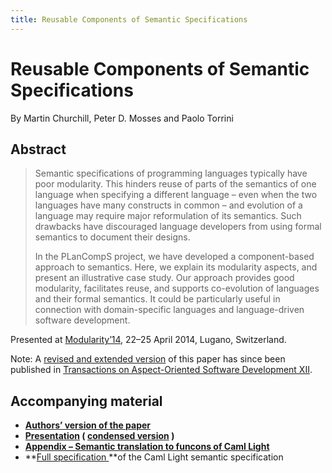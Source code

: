 ```yaml
---
title: Reusable Components of Semantic Specifications
---
```


# Reusable Components of Semantic Specifications

By Martin Churchill, Peter D. Mosses and Paolo Torrini

## Abstract

> Semantic specifications of programming languages typically have poor modularity. This hinders reuse of parts of the semantics of one language when specifying a different language – even when the two languages have many constructs in common – and evolution of a language may require major reformulation of its semantics. Such drawbacks have discouraged language developers from using formal semantics to document their designs.
>
> In the PLanCompS project, we have developed a component-based approach to semantics. Here, we explain its modularity aspects, and present an illustrative case study. Our approach provides good modularity, facilitates reuse, and supports co-evolution of languages and their formal semantics. It could be particularly useful in connection with domain-specific languages and language-driven software development.

Presented at [Modularity’14](http://aosd.net/2014/conference), 22–25 April 2014, Lugano, Switzerland.

Note: A [revised and extended version](https://plancomps.csle.cs.rhul.ac.uk/taosd2015/) of this paper has since been published in [Transactions on Aspect-Oriented Software Development XII](http://dx.doi.org/10.1007/978-3-662-46734-3_4).

## Accompanying material

- **[Authors’ version of the paper](https://plancomps.csle.cs.rhul.ac.uk/files/2014/04/Mod14CMT.pdf)**
- **[Presentation](https://plancomps.csle.cs.rhul.ac.uk/files/2013/10/modularity14-presentation.pdf) ( [condensed version](https://plancomps.csle.cs.rhul.ac.uk/files/2013/10/modularity14-condensed.pdf) )**
- **[Appendix – Semantic translation to funcons of ](https://plancomps.csle.cs.rhul.ac.uk/files/2014/04/MV2014.pdf)[Caml Light](http://caml.inria.fr/caml-light/)**
- **[Full specification ](https://plancomps.csle.cs.rhul.ac.uk/files/2013/10/caml-light.zip)**of the Caml Light semantic specification
